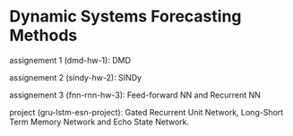 # Dynamic Systems Forecasting Methods
assignement 1 (dmd-hw-1): DMD 

assignement 2 (sindy-hw-2): SINDy

assignement 3 (fnn-rnn-hw-3): Feed-forward NN and Recurrent NN

project (gru-lstm-esn-project): Gated Recurrent Unit Network, Long-Short Term Memory Network and Echo State Network.
